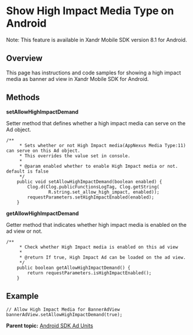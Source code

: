 # Show High Impact Media Type on Android

<div class="body">

<div class="p">

<div id="ID-000007ff__note_shz_n2s_lwb" class="note">

<span class="notetitle">Note:</span> This feature is available in Xandr
Mobile SDK version 8.1 for Android.

</div>

</div>

<div class="section">

## Overview

This page has instructions and code samples for showing a high impact
media as banner ad view in Xandr Mobile SDK for Android.

</div>

<div class="section">

## Methods

**setAllowHighImpactDemand**

Setter method that defines whether a high impact media can serve on the
Ad object.

``` pre
/**
     * Sets whether or not High Impact media(AppNexus Media Type:11) can serve on this Ad object.
     * This overrides the value set in console.
     *
     * @param enabled whether to enable High Impact media or not. default is false
     */
    public void setAllowHighImpactDemand(boolean enabled) {
        Clog.d(Clog.publicFunctionsLogTag, Clog.getString(
                R.string.set_allow_high_impact, enabled));
        requestParameters.setHighImpactEnabled(enabled);
    }
```

**getAllowHighImpactDemand**

Getter method that indicates whether high impact media is enabled on the
ad view or not.

``` pre
/**
     * Check whether High Impact media is enabled on this ad view
     *
     * @return If true, High Impact Ad can be loaded on the ad view.
     */
    public boolean getAllowHighImpactDemand() {
        return requestParameters.isHighImpactEnabled();
    }
```

</div>

<div class="section">

## Example

``` pre
// Allow High Impact Media for BannerAdView
bannerAdView.setAllowHighImpactDemand(true);
```

</div>

</div>

<div class="related-links">

<div class="familylinks">

<div class="parentlink">

**Parent topic:**
<a href="android-sdk-ad-units.html" class="link">Android SDK Ad
Units</a>

</div>

</div>

</div>
